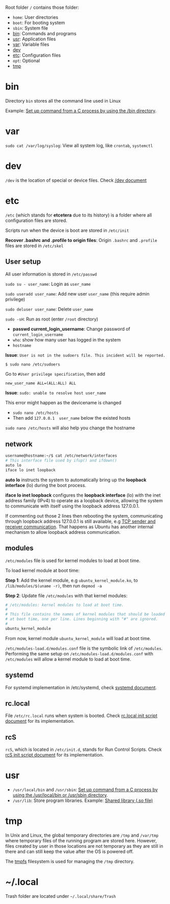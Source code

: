 Root folder ``/`` contains those folder:

* ``home``: User directories
* ``boot``: For booting system
* ``sbin``: System file
* [bin](#bin):  Commands and programs
* [usr](#usr): Application files
* [var](#var): Variable files
* [dev](#dev)
* [etc](#etc): Configuration files
* ``opt``: Optional
* [tmp](#tmp)

# bin

Directory ``bin`` stores all the command line used in Linux

Example: [Set up command from a C process by using the /bin directory](https://github.com/TranPhucVinh/C/blob/master/Environment/README.md#linux-environment).

# var

``sudo cat /var/log/syslog``: View all system log, like ``crontab``, ``systemctl``
# dev
``/dev`` is the location of special or device files. Check [/dev document](dev.md)
# etc

``/etc`` (which stands for **etcetera** due to its history) is a folder where all configuration files are stored.

Scripts run when the device is boot are stored in ``/etc/init``

**Recover .bashrc and .profile to origin files**: Origin ``.bashrc`` and ``.profile`` files are stored in ``/etc/skel``

## User setup

All user information is stored in ``/etc/passwd``

``sudo su - user_name``: Login as ``user_name``

``sudo useradd user_name``: Add new user ``user_name`` (this require admin privilege)

``sudo deluser user_name``: Delete ``user_name``

``sudo -sH``: Run as root (enter ``/root`` directory)

* **passwd current_login_username**: Change password of ``current_login_username``
* ``who``: show how many user has logged in the system
* ``hostname``

**Issue**: ``User is not in the sudoers file. This incident will be reported.``

```bash
$ sudo nano /etc/sudoers
```

Go to ``#User privilege specification``, then add 

```
new_user_name ALL=(ALL:ALL) ALL
```

**Issue**: ``sudo: unable to resolve host user_name``

This error might happen as the devicename is changed

* ``sudo nano /etc/hosts``
* Then add ``127.0.0.1	user_name`` below the existed hosts

``sudo nano /etc/hosts`` will also help you change the hostname
## network
```sh
username@hostname:~/$ cat /etc/network/interfaces
# This interface file used by ifup() and ifdown()
auto lo
iface lo inet loopback
```
**auto lo** instructs the system to automatically bring up the **loopback interface** (lo) during the boot process.

**iface lo inet loopback** configures the **loopback interface** (lo) with the inet address family (IPv4) to operate as a loopback device, allowing the system to communicate with itself using the loopback address 127.0.0.1.

If commenting out those 2 lines then rebooting the system, communicating through loopback address 127.0.0.1 is still available, e.g [TCP sender and receiver communication](https://github.com/TranPhucVinh/C/tree/master/Transport%20layer#a-tcp-sender-sends-string-to-a-tcp-receiver). That happens as Ubuntu has another internal mechanism to allow loopback address communication.

## modules

``/etc/modules`` file is used for kernel modules to load at boot time.

To load kernel module at boot time:

**Step 1**: Add the kernel module, e.g ``ubuntu_kernel_module.ko``, to ``/lib/modules/$(uname -r)``, then run ``depmod -a``

**Step 2**: Update file ``/etc/modules`` with that kernel modules:

```sh
# /etc/modules: kernel modules to load at boot time.
#
# This file contains the names of kernel modules that should be loaded
# at boot time, one per line. Lines beginning with "#" are ignored.
#
ubuntu_kernel_module
```

From now, kernel module ``ubuntu_kernel_module`` will load at boot time.

``/etc/modules-load.d/modules.conf`` file is the symbolic link of ``/etc/modules``. Performing the same setup on ``/etc/modules-load.d/modules.conf`` with ``/etc/modules`` will allow a kernel module to load at boot time.

## systemd

For systemd implementation in /etc/systemd, check [systemd document](https://github.com/TranPhucVinh/Linux-Shell/blob/master/Physical%20layer/Systemd.md).

## rc.local

File ``/etc/rc.local`` runs when system is booted. Check [rc.local init script document](https://github.com/TranPhucVinh/Linux-Shell/blob/master/Physical%20layer/Init%20script/README.md#rclocal) for its implementation.

## rcS

``rcS``, which is located in ``/etc/init.d``, stands for Run Control Scripts.  Check [rcS init script document](https://github.com/TranPhucVinh/Linux-Shell/blob/master/Physical%20layer/Init%20script/README.md#rcs) for its implementation.

# usr

* ``/usr/local/bin`` and ``/usr/sbin``: [Set up command from a C process by using the /usr/local/bin or /usr/sbin directory](https://github.com/TranPhucVinh/C/blob/master/Environment/README.md#linux-environment).
* ``/usr/lib``: Store program libraries. Example: [Shared library (.so file)](https://github.com/TranPhucVinh/C/blob/master/Environment/Shared%20library.md)

# tmp

In Unix and Linux, the global temporary directories are ``/tmp`` and ``/var/tmp`` where temporary files of the running program are stored here. However, files created by user in those locations are not temporary as they are still in there and can still keep the value after the OS is powered off.

The [tmpfs]() filesystem is used for managing the ``/tmp`` directory.

# ~/.local

Trash folder are located under ``~/.local/share/Trash``
